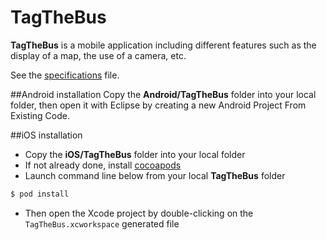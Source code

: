 # TagTheBus
**TagTheBus** is a mobile application including different features such as the display of a map, the use of a camera, etc.

See the [specifications](https://github.com/STUDIO-Artaban/TagTheBus/blob/master/Tag%20the%20Bus.pdf) file.

##Android installation
Copy the **Android/TagTheBus** folder into your local folder, then open it with Eclipse by creating a new Android Project From Existing Code.

##iOS installation
* Copy the **iOS/TagTheBus** folder into your local folder
* If not already done, install [cocoapods](https://guides.cocoapods.org/using/getting-started.html)
* Launch command line below from your local **TagTheBus** folder

```bash
$ pod install
```

* Then open the Xcode project by double-clicking on the `TagTheBus.xcworkspace` generated file

